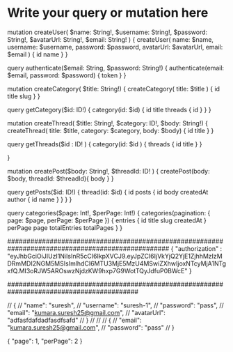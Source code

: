 # Write your query or mutation here

mutation createUser( $name: String!,
  $username: String!, $password: String!,
  $avatarUrl: String!, $email: String! ) {
  createUser(
    name: $name,
    username: $username,
    password: $password,
    avatarUrl: $avatarUrl,
  	email: $email
   ) {
   	id
    name
  }
}

query authenticate($email: String, $password: String!) {
  authenticate(email: $email, password: $password) {
    token
  }
}

mutation createCategory( $title: String!) {
  createCategory(
    title: $title
   ) {
   	id
    title
    slug
  }
}

query getCategory($id: ID!) {
  category(id: $id) {
  id
  title
  threads {
      id
    }
  }
}

mutation createThread(
    $title: String!,
    $category: ID!,
    $body: String!) {
  createThread(
    title: $title,
    category: $category,
    body: $body) {
     id
     title
  }
}

query getThreads($id : ID! ) {
  category(id: $id ) {
     threads {
      id
      title
    }
  }

}

mutation createPost($body: String!, $threadId: ID! ) {
  createPost(body: $body, threadId: $threadId){
    body
  }
}

query getPosts($id: ID!) {
  thread(id: $id) {
  id
  posts {
    id
    body
    createdAt
    author {
      id
      name
    }
   }
	}
}


query categories($page: Int!, $perPage: Int!) {
  categories(pagination: { page: $page, perPage: $perPage }) {
  entries {
    id
    title
    slug
    createdAt
  }
  perPage
  page
  totalEntries
  totalPages
  }
}


##################################################################################################
{
  "authorization" : "eyJhbGciOiJIUzI1NiIsInR5cCI6IkpXVCJ9.eyJpZCI6IjVkYjQ2YjE1ZjhhMzIzMDRmMDI2NGM5MSIsImlhdCI6MTU3MjE5MzU4MSwiZXhwIjoxNTcyMjA1NTgxfQ.MI3oRJW5AROswzNjdzKW9hxp7G9WotTQyJdfuP0BWcE"
}


##########################################################################################


// {
//   "name": "suresh",
//   "username": "suresh-1",
//   "password": "pass",
//   "email": "kumara.suresh25@gmail.com",
//   "avatarUrl": "adfasfdafdadfasdfsafd"
// }
//
//
// {
//   "email": "kumara.suresh25@gmail.com",
//   "password": "pass"
// }

{
  "page": 1,
  "perPage": 2
}
